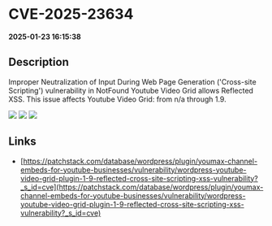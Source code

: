 # CVE-2025-23634

**2025-01-23 16:15:38**

## Description
Improper Neutralization of Input During Web Page Generation ('Cross-site Scripting') vulnerability in NotFound Youtube Video Grid allows Reflected XSS. This issue affects Youtube Video Grid: from n/a through 1.9.

![](https://img.shields.io/static/v1?label=Score&message=7.1&color=red)
![](https://img.shields.io/static/v1?label=Severity&message=HIGH&color=red)
![](https://img.shields.io/static/v1?label=CWE&message=XSS&color=green)

## Links
- [https://patchstack.com/database/wordpress/plugin/youmax-channel-embeds-for-youtube-businesses/vulnerability/wordpress-youtube-video-grid-plugin-1-9-reflected-cross-site-scripting-xss-vulnerability?_s_id=cve](https://patchstack.com/database/wordpress/plugin/youmax-channel-embeds-for-youtube-businesses/vulnerability/wordpress-youtube-video-grid-plugin-1-9-reflected-cross-site-scripting-xss-vulnerability?_s_id=cve)
